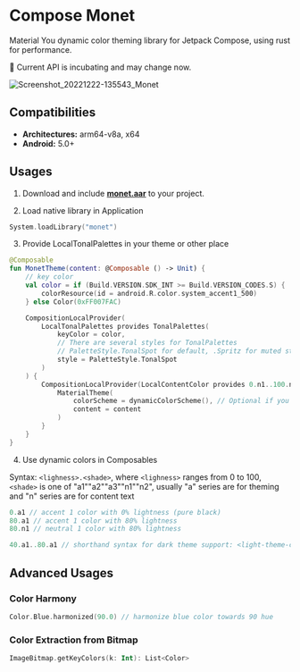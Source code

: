 # Compose Monet
Material You dynamic color theming library for Jetpack Compose, using rust for performance.

🚧 Current API is incubating and may change now.

![Screenshot_20221222-135543_Monet](https://user-images.githubusercontent.com/76829190/209067291-5e91eb87-ce53-4964-9eb5-9856bed83a28.png)

## Compatibilities

- **Architectures:** arm64-v8a, x64
- **Android:** 5.0+

## Usages

1. Download and include [**monet.aar**](https://github.com/Kyant0/ComposeMonet/blob/main/monet.aar) to your project.

2. Load native library in Application
```kotlin
System.loadLibrary("monet")
```

3. Provide LocalTonalPalettes in your theme or other place
```kotlin
@Composable
fun MonetTheme(content: @Composable () -> Unit) {
    // key color
    val color = if (Build.VERSION.SDK_INT >= Build.VERSION_CODES.S) {
        colorResource(id = android.R.color.system_accent1_500)
    } else Color(0xFF007FAC)

    CompositionLocalProvider(
        LocalTonalPalettes provides TonalPalettes(
            keyColor = color,
            // There are several styles for TonalPalettes
            // PaletteStyle.TonalSpot for default, .Spritz for muted style, .Vibrant for vibrant style,...
            style = PaletteStyle.TonalSpot
        )
    ) {
        CompositionLocalProvider(LocalContentColor provides 0.n1..100.n1) {
            MaterialTheme(
                colorScheme = dynamicColorScheme(), // Optional if you don't use m3
                content = content
            )
        }
    }
}
```

4. Use dynamic colors in Composables

Syntax: ```<lighness>.<shade>```, where ```<lighness>``` ranges from 0 to 100, ```<shade>``` is one of "a1""a2""a3""n1""n2", usually "a" series are for theming and "n" series are for content text
```kotlin
0.a1 // accent 1 color with 0% lightness (pure black)
80.a1 // accent 1 color with 80% lightness
80.n1 // neutral 1 color with 80% lightness

40.a1..80.a1 // shorthand syntax for dark theme support: <light-theme-color>..<dark-theme-color>
```

## Advanced Usages

### Color Harmony
```kotlin
Color.Blue.harmonized(90.0) // harmonize blue color towards 90 hue
```
### Color Extraction from Bitmap
```kotlin
ImageBitmap.getKeyColors(k: Int): List<Color>
```
